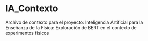 # IA_Contexto
Archivo de contexto para el proyecto: Inteligencia Artificial para la Enseñanza de la Física: Exploración de BERT en el contexto de experimentos físicos 
